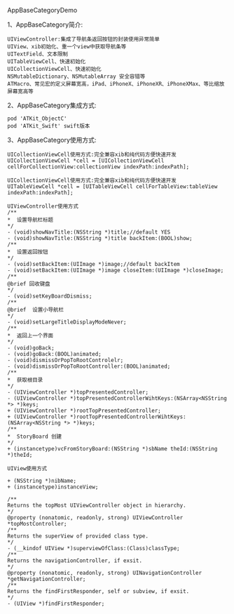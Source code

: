 AppBaseCategoryDemo

1、AppBaseCategory简介:

    UIViewController:集成了导航条返回按钮的封装使用异常简单
    UIView、xib初始化、重一个view中获取导航条等
    UITextField、文本限制
    UITableViewCell、快速初始化
    UICollectionViewCell、快速初始化
    NSMutableDictionary、NSMutableArray 安全容错等
    ATMacro、常见宏的定义屏幕宽高，iPad、iPhoneX、iPhoneXR、iPhoneXMax、等比缩放屏幕宽高等
    
2、AppBaseCategory集成方式:

    pod 'ATKit_ObjectC'
    pod 'ATKit_Swift' swift版本
    
3、AppBaseCategory使用方式:
    
    UICollectionViewCell使用方式:完全兼容xib和纯代码方便快速开发
    UICollectionViewCell *cell = [UICollectionViewCell cellForCollectionView:collectionView indexPath:indexPath];
    
    UICollectionViewCell使用方式:完全兼容xib和纯代码方便快速开发
    UITableViewCell *cell = [UITableViewCell cellForTableView:tableView indexPath:indexPath];

    UIViewController使用方式
    /**
    *  设置导航栏标题
    */
    - (void)showNavTitle:(NSString *)title;//default YES
    - (void)showNavTitle:(NSString *)title backItem:(BOOL)show;
    /**
    *  设置返回按钮
    */
    - (void)setBackItem:(UIImage *)image;//default backItem
    - (void)setBackItem:(UIImage *)image closeItem:(UIImage *)closeImage;
    /**
    @brief 回收键盘
    */
    - (void)setKeyBoardDismiss;
    /**
    @brief  设置小导航栏
    */
    - (void)setLargeTitleDisplayModeNever;
    /**
    *  返回上一个界面
    */
    - (void)goBack;
    - (void)goBack:(BOOL)animated;
    - (void)dismissOrPopToRootControlelr;
    - (void)dismissOrPopToRootController:(BOOL)animated;
    /**
    *  获取根目录
    */
    - (UIViewController *)topPresentedController;
    - (UIViewController *)topPresentedControllerWihtKeys:(NSArray<NSString *> *)keys;
    + (UIViewController *)rootTopPresentedController;
    + (UIViewController *)rootTopPresentedControllerWihtKeys:(NSArray<NSString *> *)keys;
    /**
    *  StoryBoard 创建
    */
    + (instancetype)vcFromStoryBoard:(NSString *)sbName theId:(NSString *)theId;
    
    UIView使用方式
    
    + (NSString *)nibName;
    + (instancetype)instanceView;

    /**
    Returns the topMost UIViewController object in hierarchy.
    */
    @property (nonatomic, readonly, strong) UIViewController *topMostController;
    /**
    Returns the superView of provided class type.
    */
    - (__kindof UIView *)superviewOfClass:(Class)classType;
    /**
    Returns the navigationController, if exsit.
    */
    @property (nonatomic, readonly, strong) UINavigationController *getNavigationController;
    /**
    Returns the findFirstResponder, self or subview, if exsit.
    */
    - (UIView *)findFirstResponder;
    

